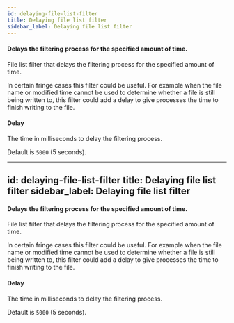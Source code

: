 ```yaml
---
id: delaying-file-list-filter
title: Delaying file list filter
sidebar_label: Delaying file list filter
---
```

#### Delays the filtering process for the specified amount of time.
File list filter that delays the filtering process for the specified amount of time.

In certain fringe cases this filter could be useful. For example when the file name or modified time cannot be used to determine whether a file is still being written to, this filter could add a delay to give processes the time to finish writing to the file.

#### Delay
The time in milliseconds to delay the filtering process.

Default is <code>5000</code> (5 seconds).

---
id: delaying-file-list-filter
title: Delaying file list filter
sidebar_label: Delaying file list filter
---
#### Delays the filtering process for the specified amount of time.
File list filter that delays the filtering process for the specified amount of time.

In certain fringe cases this filter could be useful. For example when the file name or modified time cannot be used to determine whether a file is still being written to, this filter could add a delay to give processes the time to finish writing to the file.

#### Delay
The time in milliseconds to delay the filtering process.

Default is <code>5000</code> (5 seconds).

